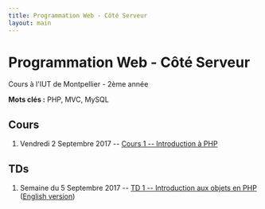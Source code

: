 ```yaml
---
title: Programmation Web - Côté Serveur
layout: main
---
```


# Programmation Web - Côté Serveur
Cours à l'IUT de Montpellier - 2ème année

**Mots clés :** PHP, MVC, MySQL

## Cours

1. Vendredi 2 Septembre 2017 -- [Cours 1 -- Introduction à PHP](classes/class1.html)

## TDs

1. Semaine du 5 Septembre 2017 -- [TD 1 -- Introduction aux objets en PHP](tutorials/tutorial1.html) ([English version](tutorials/tutorial1-en.html))
<!-- 1. Semaine du 12 Septembre 2017 -- [TD 2 -- La persistance des données en PHP](tutorials/tutorial2.html) -->
<!-- 1. Semaine du 19 Septembre 2017 -- [TD 3 -- Requêtes préparées et association de classes](tutorials/tutorial3.html) -->
<!-- 1. Semaine du 26 Septembre 2017 --  [TD 4 -- Architecture MVC simple](tutorials/tutorial4.html) -->
<!-- 1. Semaine du 03 Octobre 2017 --  [TD 5 -- Architecture MVC avancée 1/2](tutorials/tutorial5.html) -->
<!-- 1. Semaine du 10 Octobre 2017 --  [TD 6 -- Architecture MVC avancée 2/2](tutorials/tutorial6.html) -->
<!-- 1. Semaine du 17 Octobre 2017 -- [Début projet](projet.html) -->
<!-- 1. Semaines du 24 et 31 Octobre 2017 -- 3h projet -->
<!-- 1. Semaine du 7 Novembre 2017 -- -->
<!--    [TD 7 -- Cookies & Sessions](tutorials/tutorial7.html) puis projet -->
<!-- 1. Semaine du 14 Novembre 2017 -- -->
<!--    [TD 8 -- Authentification & Validation par email](tutorials/tutorial8.html) -->
<!--    puis projet -->
<!-- 1. Semaine du 21 Novembre 2017 --  3h projet -->
<!-- 1. Semaine du 28 Novembre 2017 -- 3h projet -->
<!-- 1. Semaine du 5 Décembre 2017 -- 3h projet -->
<!-- 1. Semaine du 12 Décembre 2017 -- soutenances du projet -->

<!-- ### Notes complémentaires -->

<!-- 1. [Encodage des caractères, serveur HTTP de l'IUT et note sur les URLs]({{site.baseurl}}/assets/tut1-complement.html) -->
<!-- 2. [NetBeans, attributs et méthodes statiques]({{site.baseurl}}/assets/tut2-complement.html) -->
<!-- 3. [Requête préparée]({{site.baseurl}}/assets/tut3-complement.html) -->
<!-- 4. [Upload de fichiers]({{site.baseurl}}/assets/tut4-complement.html) -->

<!-- ## Instructions du projet -->

<!-- [Instructions du projet](projet.html) -->

<!-- ## Chat -->

<!-- Le chat -->
<!-- [gitter.im/romainlebreton/ProgWeb-CoteServeur ![Join the chat at https://gitter.im/romainlebreton/ProgWeb-CoteServeur](https://badges.gitter.im/romainlebreton/ProgWeb-CoteServeur.svg)](https://gitter.im/romainlebreton/ProgWeb-CoteServeur) -->
<!-- vous permet de discuter au sujet de ce cours à tout moment (nécessite un compte GitHub ou Twitter). -->
